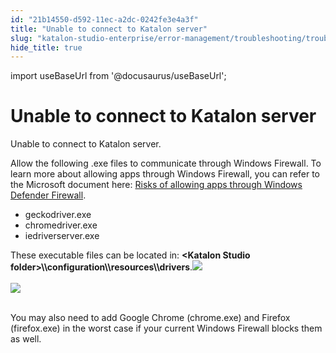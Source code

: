 ```yaml
---
id: "21b14550-d592-11ec-a2dc-0242fe3e4a3f"
title: "Unable to connect to Katalon server"
slug: "katalon-studio-enterprise/error-management/troubleshooting/troubleshoot-web-automation-testing-exception/unable-to-connect-to-katalon-server"
hide_title: true
---
```

import useBaseUrl from '@docusaurus/useBaseUrl';


# <a id="troubleshooting-298" class="anchor_top_offset"/><a id="ariaid-title1" class="anchor_top_offset"/>Unable to connect to Katalon server

<section xmlns="http://www.w3.org/1999/xhtml" className="section condition"><p className="p">Unable to connect to Katalon server.</p></section> 
<div xmlns="http://www.w3.org/1999/xhtml" className="bodydiv troubleSolution"><section className="section cause"><section className="section remedy"><div className="li step p"><span className="ph cmd">Allow the following .exe files to communicate through Windows Firewall. To learn more about allowing apps through Windows Firewall, you can refer to the Microsoft document here: <a className="xref j-external-link" href="https://support.microsoft.com/en-us/windows/risks-of-allowing-apps-through-windows-defender-firewall-654559af-3f54-3dcf-349f-71ccd90bcc5c" target="_blank">Risks of allowing apps through Windows Defender Firewall</a>.</span><div className="itemgroup stepxmp">
          <ul className="ul"><li className="li">geckodriver.exe</li><li className="li">chromedriver.exe</li><li className="li">iedriverserver.exe</li></ul>
          <p className="p">These executable files can be located in: <strong className="ph b">&lt;Katalon Studio folder&gt;\\configuration\\resources\\drivers</strong>.<img className="image" src={useBaseUrl("https://raw.githubusercontent.com/katalon-studio/docs-images/master/katalon-studio/docs/troubleshooting-web-automated-testing/Screen-Shot-2018-04-24-at-13.51.51.png")} /><br /><br />
            <img className="image" src={useBaseUrl("https://raw.githubusercontent.com/katalon-studio/docs-images/master/katalon-studio/docs/troubleshooting-web-automated-testing/Screen-Shot-2018-04-24-at-13.51.41.png")} /><br /><br /></p>
          <p className="p">You may also need to add Google Chrome (chrome.exe) and Firefox (firefox.exe) in the worst case if your current Windows Firewall blocks them as well.</p>
        </div></div></section></section></div>
